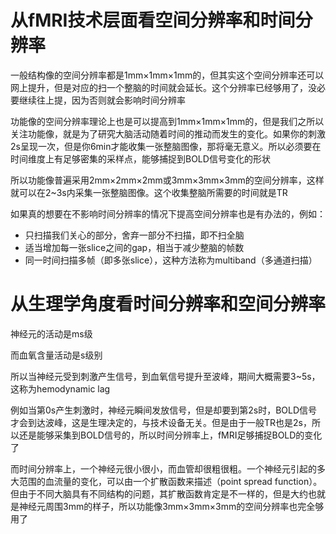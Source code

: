 

# 从fMRI技术层面看空间分辨率和时间分辨率

一般结构像的空间分辨率都是1mm×1mm×1mm的，但其实这个空间分辨率还可以网上提升，但是对应的扫一个整脑的时间就会延长。这个分辨率已经够用了，没必要继续往上提，因为否则就会影响时间分辨率

功能像的空间分辨率理论上也是可以提高到1mm×1mm×1mm的，但是我们之所以关注功能像，就是为了研究大脑活动随着时间的推动而发生的变化。如果你的刺激2s呈现一次，但是你6min才能收集一张整脑图像，那将毫无意义。所以必须要在时间维度上有足够密集的采样点，能够捕捉到BOLD信号变化的形状

所以功能像普遍采用2mm×2mm×2mm或3mm×3mm×3mm的空间分辨率，这样就可以在2~3s内采集一张整脑图像。这个收集整脑所需要的时间就是TR

如果真的想要在不影响时间分辨率的情况下提高空间分辨率也是有办法的，例如：

- 只扫描我们关心的部分，舍弃一部分不扫描，即不扫全脑
- 适当增加每一张slice之间的gap，相当于减少整脑的帧数
- 同一时间扫描多帧（即多张slice），这种方法称为multiband（多通道扫描）

# 从生理学角度看时间分辨率和空间分辨率

神经元的活动是ms级

而血氧含量活动是s级别

所以当神经元受到刺激产生信号，到血氧信号提升至波峰，期间大概需要3~5s，这称为hemodynamic lag

例如当第0s产生刺激时，神经元瞬间发放信号，但是却要到第2s时，BOLD信号才会到达波峰，这是生理决定的，与技术设备无关。但是由于一般TR也是2s，所以还是能够采集到BOLD信号的，所以时间分辨率上，fMRI足够捕捉BOLD的变化了

而时间分辨率上，一个神经元很小很小，而血管却很粗很粗。一个神经元引起的多大范围的血流量的变化，可以由一个扩散函数来描述（point spread function）。但由于不同大脑具有不同结构的问题，其扩散函数肯定是不一样的，但是大约也就是神经元周围3mm的样子，所以功能像3mm×3mm×3mm的空间分辨率也完全够用了